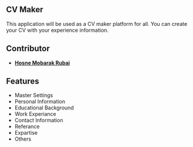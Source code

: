## CV Maker

This application will be used as a CV maker platform for all. You can create your CV with your experience information.

## Contributor

- **[Hosne Mobarak Rubai](https://github.com/hmrubai/)**

## Features

- Master Settings
- Personal Information
- Educational Background
- Work Experiance
- Contact Information
- Referance
- Expartise
- Others